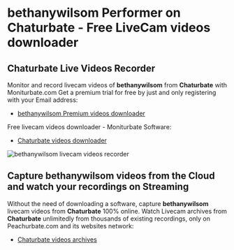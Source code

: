 # bethanywilsom Performer on Chaturbate - Free LiveCam videos downloader

## Chaturbate Live Videos Recorder

Monitor and record livecam videos of **bethanywilsom** from **Chaturbate** with Moniturbate.com
Get a premium trial for free by just and only registering with your Email address:
* [bethanywilsom Premium videos downloader](https://moniturbate.com/request-demo-licence-key.html)

Free livecam videos downloader - Moniturbate Software:
* [Chaturbate videos downloader](https://moniturbate.com/moniturbate-download-software.html)

![bethanywilsom livecam videos recorder](https://peachurnet.com/templates/moniturbate-software.png)


## Capture bethanywilsom videos from the Cloud and watch your recordings on Streaming

Without the need of downloading a software, capture **bethanywilsom** livecam videos from **Chaturbate** 100% online.
Watch Livecam archives from **Chaturbate** unlimitedly from thousands of existing recordings, only on Peachurbate.com and its websites network:
* [Chaturbate videos archives](https://peachurnet.com/)